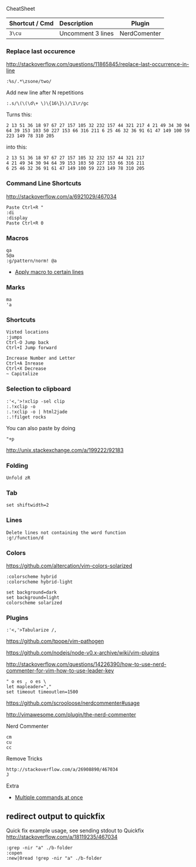 
CheatSheet

| Shortcut / Cmd | Description | Plugin |
|:-- | :-- | --- | 
| `3\cu` | Uncomment 3 lines | NerdComenter


### Replace last occurence
http://stackoverflow.com/questions/11865845/replace-last-occurrence-in-line
```
:%s/.*\zsone/two/
```

Add new line after N repetitions

```
:.s/\(\(\d\+ \)\{16\}\)/\1\r/gc
```
Turns this:

```
2 13 51 36 18 97 67 27 157 105 32 232 157 44 321 217 4 21 49 34 30 94 64 39 153 103 50 227 153 66 316 211 6 25 46 32 36 91 61 47 149 100 59 223 149 78 310 205
```

into this:
```
2 13 51 36 18 97 67 27 157 105 32 232 157 44 321 217 
4 21 49 34 30 94 64 39 153 103 50 227 153 66 316 211 
6 25 46 32 36 91 61 47 149 100 59 223 149 78 310 205
```


### Command Line Shortcuts
http://stackoverflow.com/a/6921029/467034
```
Paste Ctrl+R "
:di
:display
Paste Ctrl+R 0
```

### Macros
```
qa
5@a
:g/pattern/norm! @a
```
- [Apply macro to certain lines](http://stackoverflow.com/a/390194/467034)

### Marks
```
ma
'a
```

### Shortcuts
```
Visted locations
:jumps
Ctrl-O Jump back
Ctrl+I Jump forward

Increase Number and Letter
Ctrl+A Inrease
Ctrl+X Decrease
~ Capitalize
```

### Selection to clipboard

```
:'<,'>!xclip -sel clip
:.!xclip -o
:.!xclip -o | html2jade
:.!filget rocks
```

You can also paste by doing
```
"+p
```

http://unix.stackexchange.com/a/199222/92183

### Folding
```
Unfold zR
```

### Tab
```
set shiftwidth=2
```

### Lines
```
Delete lines not containing the word function
:g!/function/d 
```

### Colors
https://github.com/altercation/vim-colors-solarized
```
:colorscheme hybrid
:colorscheme hybrid-light

set background=dark
set background=light
colorscheme solarized
```

### Plugins
```
:'<,'>Tabularize /,
```

https://github.com/tpope/vim-pathogen

https://github.com/nodejs/node-v0.x-archive/wiki/vim-plugins

http://stackoverflow.com/questions/14226390/how-to-use-nerd-commenter-for-vim-how-to-use-leader-key
```
" o es , o es \
let mapleader=","
set timeout timeoutlen=1500
```

https://github.com/scrooloose/nerdcommenter#usage

http://vimawesome.com/plugin/the-nerd-commenter

Nerd Commenter
```
cm
cu
cc
```

Remove Tricks

```
http://stackoverflow.com/a/26908890/467034
J
```

Extra

- [Multiple commands at once](http://vim.wikia.com/wiki/Multiple_commands_at_once)


## redirect output to quickfix

 Quick fix example usage, see sending stdout to Quickfix http://stackoverflow.com/a/18119235/467034

```
:grep -nir "a" ./b-folder
:copen
:new|0read !grep -nir "a" ./b-folder
```


